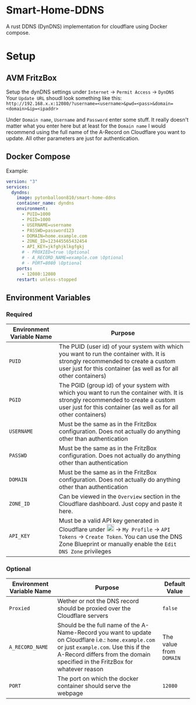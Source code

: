 # Smart-Home-DDNS

A rust DDNS (DynDNS) implementation for cloudflare using Docker compose.

# Setup

## AVM FritzBox
Setup the dynDNS settings under `Internet` -> `Permit Access` -> `DynDNS`  
Your `Update URL` shoudl look something like this:  
`http://192.168.x.x:12080/?username=<username>&pwd=<pass>&domain=<domain>&ip=<ipaddr>`  

Under `Domain name`, `Username` and `Password` enter some stuff. It really doesn't matter what you enter here but at least for the `Domain name` I would recommend using the full name of the A-Record on Cloudflare you want to update. All other parameters are just for authentication.

## Docker Compose
Example:
```yaml
version: "3"
services:
  dyndns:
    image: pytonballoon810/smart-home-ddns
    container_name: dyndns
    environment:
      - PUID=1000
      - PGID=1000
      - USERNAME=username
      - PASSWD=password123
      - DOMAIN=home.example.com
      - ZONE_ID=123445565432454
      - API_KEY=jkfghjklkgfgkj
      # - PROXIED=true \Optional
      # - A_RECORD_NAME=example.com \Optional
      # - PORT=8080 \Optional
    ports:
      - 12080:12080
    restart: unless-stopped
```
## Environment Variables

### Required

| Environment Variable Name | Purpose |
|---|---|
|`PUID`|The PUID (user id) of your system with which you want to run the container with. It is strongly recommended to create a custom user just for this container (as well as for all other containers)|
|`PGID`|The PGID (group id) of your system with which you want to run the container with. It is strongly recommended to create a custom user just for this container (as well as for all other containers)|
|`USERNAME`|Must be the same as in the FritzBox configuration. Does not actually do anything other than authentication|
|`PASSWD`|Must be the same as in the FritzBox configuration. Does not actually do anything other than authentication|
|`DOMAIN`|Must be the same as in the FritzBox configuration. Does not actually do anything other than authentication|
|`ZONE_ID`|Can be viewed in the `Overview` section in the Cloudflare dashboard. Just copy and paste it here.|
|`API_KEY`|Must be a valid API key generated in Cloudflare under <img src="https://raw.githubusercontent.com/FortAwesome/Font-Awesome/6.x/svgs/regular/user.svg" width="20" height="20"> -> `My Profile` -> `API Tokens` -> `Create Token`. You can use the DNS Zone Blueprint or manually enable the `Edit DNS Zone` privileges|


### Optional
| Environment Variable Name | Purpose | Default Value |
|---|---|---|
|`Proxied`|Wether or not the DNS record should be proxied over the Cloudflare servers | `false`|
|`A_RECORD_NAME`|Should be the full name of the A-Name-Record you want to update on Cloudflare i.e.: `home.example.com` or just `example.com`. Use this if the A-Record differs from the domain specified in the FritzBox for whatever reason|The value from `DOMAIN`|
|`PORT`|The port on which the docker container should serve the webpage|`12080`|